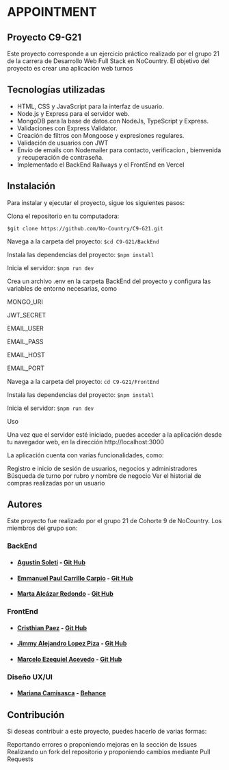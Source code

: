 # APPOINTMENT

## Proyecto C9-G21
Este proyecto corresponde a un ejercicio práctico realizado por el grupo 21 de la carrera de Desarrollo Web Full Stack en NoCountry. El objetivo del proyecto es crear una aplicación web turnos

## Tecnologías utilizadas
* HTML, CSS y JavaScript para la interfaz de usuario.
* Node.js y Express para el servidor web.
* MongoDB para la base de datos.con NodeJs, TypeScript y Express.
* Validaciones con Express Validator.
* Creación de filtros con Mongoose y expresiones regulares.
* Validación de usuarios con JWT 
* Envío de emails con Nodemailer para contacto, verificacion , bienvenida y recuperación de contraseña.
* Implementado el BackEnd Railways y el FrontEnd en Vercel

## Instalación
Para instalar y ejecutar el proyecto, sigue los siguientes pasos:

Clona el repositorio en tu computadora:


`$git clone https://github.com/No-Country/C9-G21.git`

Navega a la carpeta del proyecto:
`$cd C9-G21/BackEnd`

Instala las dependencias del proyecto:
`$npm install`

Inicia el servidor:
`$npm run dev`

Crea un archivo .env en la carpeta BackEnd del proyecto y configura las variables de entorno necesarias, como

MONGO_URI

JWT_SECRET

EMAIL_USER

EMAIL_PASS

EMAIL_HOST

EMAIL_PORT


Navega a la carpeta del proyecto:
`cd C9-G21/FrontEnd`

Instala las dependencias del proyecto:
`$npm install`

Inicia el servidor:
`$npm run dev`

Uso

Una vez que el servidor esté iniciado, puedes acceder a la aplicación desde tu navegador web, en la dirección http://localhost:3000



La aplicación cuenta con varias funcionalidades, como:

Registro e inicio de sesión de usuarios, negocios y administradores
Búsqueda de turno  por rubro  y nombre de negocio
Ver el historial de compras realizadas por un usuario


## Autores
Este proyecto fue realizado por el grupo 21 de Cohorte 9 de NoCountry. Los miembros del grupo son:

### BackEnd

* #### [Agustin Soleti](https://www.linkedin.com/in/aguusoleti/)  	-	[Git Hub](https://github.com/aguusoleti)
* #### [Emmanuel Paul Carrillo Carpio](https://www.linkedin.com/in/emmanuel-pa%C3%BAl-carrillo-carpio/)  	-	[Git Hub](https://github.com/EmaPaul)
* #### [Marta Alcázar Redondo](https://www.linkedin.com/in/marta-alc%C3%A1zar-redondo/)  	-	[Git Hub](https://github.com/martaalcazarr)

### FrontEnd
* #### [Cristhian Paez](https://www.linkedin.com/in/crissxp76/)  	-	[Git Hub](https://github.com/Crissxp)
* #### [Jimmy Alejandro Lopez Piza](https://github.com/jimmylo16)  	-	[Git Hub](https://www.linkedin.com/in/aguusoleti/)
* #### [Marcelo Ezequiel Acevedo](https://www.linkedin.com/in/marcelo-ezequiel-acevedo-3b0aa6238/)  	-	[Git Hub](https://github.com/miqueas35)

### Diseño UX/UI
* #### [Mariana Camisasca](https://www.linkedin.com/in/mariana-camisasca/)  	-	[Behance](https://www.behance.net/mcamisasca)
## Contribución
Si deseas contribuir a este proyecto, puedes hacerlo de varias formas:

Reportando errores o proponiendo mejoras en la sección de Issues
Realizando un fork del repositorio y proponiendo cambios mediante Pull Requests
